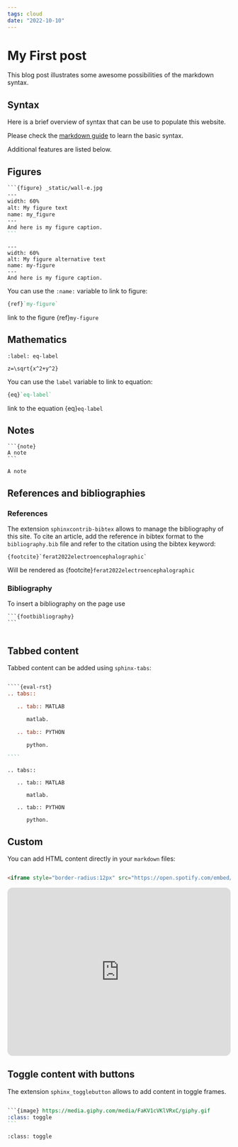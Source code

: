 ```yaml
---
tags: cloud
date: "2022-10-10"
---
```


# My First post


This blog post illustrates some awesome possibilities of the markdown syntax.


## Syntax

Here is a brief overview of syntax that can be use to populate this website.

Please check the [markdown guide](https://www.markdownguide.org/basic-syntax/)
to learn the basic syntax.

Additional features are listed below.

## Figures

``````restructuredtext
```{figure} _static/wall-e.jpg
---
width: 60%
alt: My figure text
name: my_figure
---
And here is my figure caption.
```
``````

```{figure} _static/wall-e.jpg
---
width: 60%
alt: My figure alternative text
name: my-figure
---
And here is my figure caption.
```

You can use the `:name:` variable to link to figure:
``````restructuredtext
{ref}`my-figure`
``````
link to the figure {ref}`my-figure`

## Mathematics

```{math}
:label: eq-label

z=\sqrt{x^2+y^2}
```

You can use the `label` variable to link to equation:
``````restructuredtext
{eq}`eq-label`
``````
link to the equation {eq}`eq-label`

## Notes
````
```{note}
A note
```
````

```{note}
A note
```

## References and bibliographies

### References

The extension `sphinxcontrib-bibtex` allows to manage the bibliography of this site.
To cite an article, add the reference in bibtex format to the `bibliography.bib` file and
refer to the citation using the bibtex keyword:

````
{footcite}`ferat2022electroencephalographic`
````

Will be rendered as {footcite}`ferat2022electroencephalographic`

### Bibliography

To insert a bibliography on the page use

````
```{footbibliography}
```
````


```{footbibliography}
```

## Tabbed content

Tabbed content can be added using `sphinx-tabs`:

``````restructuredtext

````{eval-rst}
.. tabs::

   .. tab:: MATLAB

      matlab.

   .. tab:: PYTHON

      python.

````

``````



````{eval-rst}
.. tabs::

   .. tab:: MATLAB

      matlab.

   .. tab:: PYTHON

      python.
````

## Custom

You can add HTML content directly in your `markdown` files:


``````html

<iframe style="border-radius:12px" src="https://open.spotify.com/embed/track/0VypHqSlFRWpshnWwzLe5K?utm_source=generator" width="100%" height="380" frameBorder="0" allowfullscreen="" allow="autoplay; clipboard-write; encrypted-media; fullscreen; picture-in-picture" loading="lazy"></iframe>

``````

<iframe style="border-radius:12px" src="https://open.spotify.com/embed/track/0VypHqSlFRWpshnWwzLe5K?utm_source=generator" width="100%" height="380" frameBorder="0" allowfullscreen="" allow="autoplay; clipboard-write; encrypted-media; fullscreen; picture-in-picture" loading="lazy"></iframe>

## Toggle content with buttons


The extension `sphinx_togglebutton` allows to add content in toggle frames.

``````restructuredtext

```{image} https://media.giphy.com/media/FaKV1cVKlVRxC/giphy.gif
:class: toggle
```

``````

```{image} https://media.giphy.com/media/FaKV1cVKlVRxC/giphy.gif
:class: toggle
```